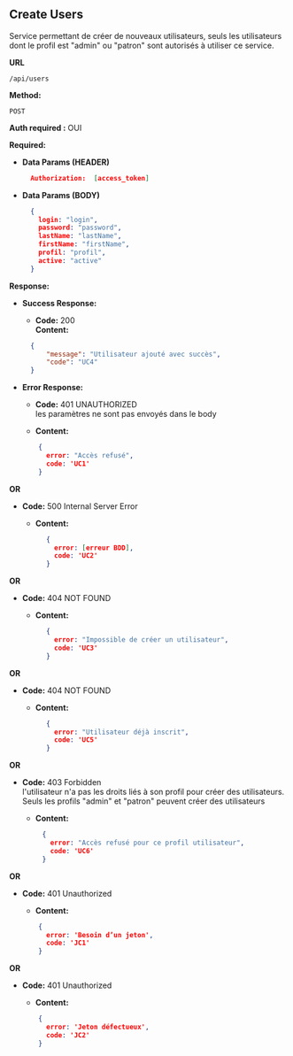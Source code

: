 ## **Create Users**

Service permettant de créer de nouveaux utilisateurs, seuls les utilisateurs dont le profil est "admin" ou "patron" sont autorisés à utiliser ce service.

**URL**

    /api/users

**Method:**

`POST`

**Auth required :**  OUI

**Required:**
- **Data Params (HEADER)**
    ```json
      Authorization:  [access_token]
    ```

- **Data Params (BODY)**
    ```json
      {
        login: "login",
        password: "password",
        lastName: "lastName",
        firstName: "firstName",
        profil: "profil",
        active: "active"
      }
    ```

**Response:**
- **Success Response:**

    - **Code:** 200 <br />
      **Content:**

    ```json
      {
          "message": "Utilisateur ajouté avec succès",
          "code": "UC4"
      }
    ```
- **Error Response:**

    - **Code:** 401 UNAUTHORIZED <br />
      les paramètres ne sont pas envoyés dans le body
  
    - **Content:**
    ```json
        {
          error: "Accès refusé",
          code: 'UC1'
        }
    ```
**OR**
- **Code:** 500 Internal Server Error  <br />
 
  - **Content:**
  ```json
        {
          error: [erreur BDD],
          code: 'UC2'
        }
  ```
**OR**
- **Code:**  404 NOT FOUND <br />

  - **Content:**
  ```json
        {
          error: "Impossible de créer un utilisateur",
          code: 'UC3'
        }
  ```
**OR**
- **Code:**  404 NOT FOUND <br />

  - **Content:**
  ```json
        {
          error: "Utilisateur déjà inscrit",
          code: 'UC5'
        }
  ```
**OR**
- **Code:**  403 Forbidden <br />
  l'utilisateur n'a pas les droits liés à son profil pour créer des utilisateurs. Seuls les profils "admin" et "patron" peuvent créer des utilisateurs

  - **Content:**
  ```json
       {
         error: "Accès refusé pour ce profil utilisateur",
         code: 'UC6'
       }
  ```
**OR**
- **Code:**  401 Unauthorized <br />
  
  - **Content:**    
  ```json
      {
        error: 'Besoin d’un jeton',
        code: 'JC1'
      }
  ```
**OR**
- **Code:**  401 Unauthorized <br />

  - **Content:**
  ```json
      {
        error: 'Jeton défectueux',
        code: 'JC2'
      }
  ```





